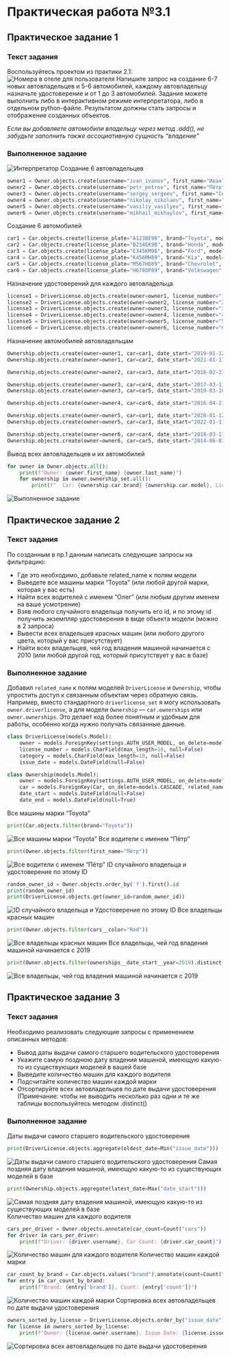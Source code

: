 # Практическая работа №3.1
## **Практическое задание 1**
### Текст задания
Воспользуйтесь проектом из практики 2.1:
![Номера в отеле для пользователя](../images/Lr3/prac-3.1/task1_datamodel.png)
Напишите запрос на создание 6-7 новых автовладельцев и 5-6 автомобилей, каждому автовладельцу назначьте удостоверение и от 1 до 3 автомобилей. Задание можете выполнить либо в интерактивном режиме интерпретатора, либо в отдельном python-файле. Результатом должны стать запросы и отображение созданных объектов.

*Если вы добавляете автомобили владельцу через метод .add(), не забудьте заполнить также ассоциативную сущность “владение”*
### Выполненное задание
![Интерпретатор](../images/Lr3/prac-3.1/task1_interpreter.png)
Создание 6 автовладельцев
```python
owner1 = Owner.objects.create(username="ivan_ivanov", first_name="Иван", last_name="Иванов", birth_date="1999-01-11")
owner2 = Owner.objects.create(username="petr_petrov", first_name="Пётр", last_name="Петров", birth_date="1998-02-22")
owner3 = Owner.objects.create(username="sergey_sergeev", first_name="Сергей", last_name="Сергеев", birth_date="1997-03-10")
owner4 = Owner.objects.create(username="nikolay_nikolaev", first_name="Николай", last_name="Николаев", birth_date="1996-04-20")
owner5 = Owner.objects.create(username="vasiliy_vasilyev", first_name="Василий", last_name="Васильев", birth_date="1995-05-01")
owner6 = Owner.objects.create(username="mikhail_mikhaylov", first_name="Михаил", last_name="Михайлов", birth_date="1994-06-02")
```
Создание 6 автомобилей
```python
car1 = Car.objects.create(license_plate="A123BE98", brand="Toyota", model="Camry", color="Black")
car2 = Car.objects.create(license_plate="B234EK98", brand="Honda", model="Civic", color="Blue")
car3 = Car.objects.create(license_plate="E345KM98", brand="Ford", model="Focus", color="Red")
car4 = Car.objects.create(license_plate="K456MH89", brand="Kia", model="Rio", color="Yellow")
car5 = Car.objects.create(license_plate="M567HO89", brand="Chevrolet", model="Tahoe", color="Grey")
car6 = Car.objects.create(license_plate="H678OP89", brand="Volkswagen", model="Polo", color="Green")
```
Назначение удостоверений для каждого автовладельца
```python
license1 = DriverLicense.objects.create(owner=owner1, license_number="1234567890", category="B", issue_date="2019-01-11")
license2 = DriverLicense.objects.create(owner=owner2, license_number="2345678901", category="B", issue_date="2018-02-22")
license3 = DriverLicense.objects.create(owner=owner3, license_number="3456789012", category="B", issue_date="2017-03-10")
license4 = DriverLicense.objects.create(owner=owner4, license_number="4567890123", category="B", issue_date="2016-04-20")
license5 = DriverLicense.objects.create(owner=owner5, license_number="5678901234", category="B", issue_date="2015-05-01")
license6 = DriverLicense.objects.create(owner=owner6, license_number="6789012345", category="B", issue_date="2014-06-02")
```
Назначение автомобилей автовладельцам
```python
Ownership.objects.create(owner=owner1, car=car1, date_start="2019-01-12", date_end="2020-01-11")
Ownership.objects.create(owner=owner1, car=car2, date_start="2021-01-11")

Ownership.objects.create(owner=owner2, car=car3, date_start="2018-02-23", date_end="2019-02-22")

Ownership.objects.create(owner=owner3, car=car4, date_start="2017-03-11", date_end="2018-03-10")
Ownership.objects.create(owner=owner3, car=car5, date_start="2019-03-10")

Ownership.objects.create(owner=owner4, car=car6, date_start="2016-04-21")

Ownership.objects.create(owner=owner5, car=car1, date_start="2020-01-12", date_end="2021-01-11")
Ownership.objects.create(owner=owner5, car=car3, date_start="2022-01-11")

Ownership.objects.create(owner=owner6, car=car4, date_start="2018-03-11")
Ownership.objects.create(owner=owner6, car=car5, date_start="2014-06-03", date_end="2015-06-02")
```
Вывод всех автовладельцев и их автомобилей
```python
for owner in Owner.objects.all():
    print(f"Owner: {owner.first_name} {owner.last_name}")
    for ownership in owner.ownership_set.all():
        print(f"  Car: {ownership.car.brand} {ownership.car.model}, License Plate: {ownership.car.license_plate}")
```
![Выполненное задание](../images/Lr3/prac-3.1/task1_completed.png)
## **Практическое задание 2**
### Текст задания
По созданным в пр.1 данным написать следующие запросы на фильтрацию:
- Где это необходимо, добавьте related_name к полям модели
- Выведете все машины марки “Toyota” (или любой другой марки, которая у вас есть)
- Найти всех водителей с именем “Олег” (или любым другим именем на ваше усмотрение)
- Взяв любого случайного владельца получить его id, и по этому id получить экземпляр удостоверения в виде объекта модели (можно в 2 запроса)
- Вывести всех владельцев красных машин (или любого другого цвета, который у вас присутствует)
- Найти всех владельцев, чей год владения машиной начинается с 2010 (или любой другой год, который присутствует у вас в базе)
### Выполненное задание
Добавил `related_name` к полям моделей `DriverLicense` и `Ownership`, чтобы упростить доступ к связанным объектам через обратную связь. Например, вместо стандартного `driverlicense_set` я могу использовать `owner.driverlicense`, а для модели `Ownership` — `car.ownerships` или `owner.ownerships`. Это делает код более понятным и удобным для работы, особенно когда нужно получать связанные данные.
```python
class DriverLicense(models.Model):  
    owner = models.ForeignKey(settings.AUTH_USER_MODEL, on_delete=models.CASCADE, related_name="driverlicense")  
    license_number = models.CharField(max_length=10, null=False)  
    category = models.CharField(max_length=10, null=False)  
    issue_date = models.DateField(null=False)

class Ownership(models.Model):  
    owner = models.ForeignKey(settings.AUTH_USER_MODEL, on_delete=models.CASCADE, related_name="ownerships")  
    car = models.ForeignKey(Car, on_delete=models.CASCADE, related_name="ownerships")  
    date_start = models.DateField(null=False)  
    date_end = models.DateField(null=True)
```
Все машины марки “Toyota”
```python
print(Car.objects.filter(brand="Toyota"))
```
![Все машины марки “Toyota”](../images/Lr3/prac-3.1/task2_cars_toyota_list.png)
Все водители с именем “Пётр”
```python
print(Owner.objects.filter(first_name="Пётр"))
```
![Все водители с именем “Пётр”](../images/Lr3/prac-3.1/task2_drivers_named_petr.png)
ID случайного владельца и удостоверение по этому ID
```python
random_owner_id = Owner.objects.order_by('?').first().id
print(random_owner_id)
print(DriverLicense.objects.get(owner_id=random_owner_id))
```
![ID случайного владельца и Удостоверение по этому ID](../images/Lr3/prac-3.1/task2_owner_license_details.png)
Все владельцы красных машин
```python
print(Owner.objects.filter(cars__color="Red"))
```
![Все владельцы красных машин](../images/Lr3/prac-3.1/task2_owners_red_cars.png)
Все владельцы, чей год владения машиной начинается с 2019
```python
print(Owner.objects.filter(ownerships__date_start__year=2019).distinct())
```
![Все владельцы, чей год владения машиной начинается с 2019](../images/Lr3/prac-3.1/task2_owners_cars_from_2019.png)
## **Практическое задание 3**
### Текст задания
Необходимо реализовать следующие запросы c применением описанных методов:
- Вывод даты выдачи самого старшего водительского удостоверения
- Укажите самую позднюю дату владения машиной, имеющую какую-то из существующих моделей в вашей базе
- Выведите количество машин для каждого водителя
- Подсчитайте количество машин каждой марки
- Отсортируйте всех автовладельцев по дате выдачи удостоверения (Примечание: чтобы не выводить несколько раз одни и те же таблицы воспользуйтесь методом .distinct()
### Выполненное задание
Даты выдачи самого старшего водительского удостоверения
```python
print(DriverLicense.objects.aggregate(oldest_date=Min("issue_date")))
```
![Даты выдачи самого старшего водительского удостоверения](../images/Lr3/prac-3.1/task3_oldest_license_date.png)
Самая поздняя дату владения машиной, имеющую какую-то из существующих моделей в базе
```python
print(Ownership.objects.aggregate(latest_date=Max("date_start")))
```
![Самая поздняя дату владения машиной, имеющую какую-то из существующих моделей в базе](../images/Lr3/prac-3.1/task3_latest_ownership_date.png)
Количество машин для каждого водителя
```python
cars_per_driver = Owner.objects.annotate(car_count=Count("cars"))
for driver in cars_per_driver:
	print(f"Driver: {driver.username}, Car Count: {driver.car_count}")
```
![Количество машин для каждого водителя](../images/Lr3/prac-3.1/task3_cars_per_driver.png)
Количество машин каждой марки
```python
car_count_by_brand = Car.objects.values("brand").annotate(count=Count("id"))
for entry in car_count_by_brand:
	print(f"Brand: {entry['brand']}, Count: {entry['count']}")
```
![Количество машин каждой марки](../images/Lr3/prac-3.1/task3_car_count_by_brand.png)
Сортировка всех автовладельцев по дате выдачи удостоверения
```python
owners_sorted_by_license = DriverLicense.objects.order_by("issue_date").distinct()
for license in owners_sorted_by_license:
	print(f"Owner: {license.owner.username}, Issue Date: {license.issue_date}")
```
![Сортировка всех автовладельцев по дате выдачи удостоверения](../images/Lr3/prac-3.1/task3_owners_sorted_by_license.png)